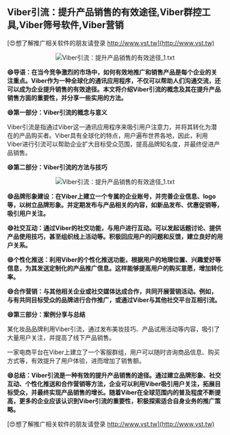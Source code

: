 ## **Viber引流：提升产品销售的有效途径,Viber群控工具,Viber筛号软件,Viber营销**

[😍想了解推广相关软件的朋友请登录 http://www.vst.tw](http://www.vst.tw)

 <center><img src="https://vst.tw/MP4/tuiguang/png/8.png" alt="Viber引流：提升产品销售的有效途径_1.txt"></center>

**😄导语：在当今竞争激烈的市场中，如何有效地推广和销售产品是每个企业的关注重点。Viber作为一种全球化的通讯应用程序，不仅可以帮助人们沟通交流，还可以成为企业提升销售的有效途径。本文将介绍Viber引流的概念及其在提升产品销售方面的重要性，并分享一些实用的方法。**

**😄第一部分：Viber引流的概念与意义**

Viber引流是指通过Viber这一通讯应用程序来吸引用户注意力，并将其转化为潜在的产品购买者。Viber具有全球化的特点，用户遍布世界各地，因此，利用Viber进行引流可以帮助企业扩大目标受众范围，提高品牌知名度，并最终促进产品销售。

**😄第二部分：Viber引流的方法与技巧**

 <center><img src="https://vst.tw/MP4/tuiguang/png/1.png" alt="Viber引流：提升产品销售的有效途径_1.txt"></center>

**😄品牌形象建设：在Viber上建立一个专属的企业账号，并完善企业信息、logo等，以树立品牌形象。并定期发布与产品相关的内容，如新品发布、优惠促销等，吸引用户关注。**

**😄社交互动：通过Viber的社交功能，与用户进行互动。可以发起话题讨论、提供产品使用技巧，甚至组织线上活动等。积极回应用户的问题和反馈，建立良好的用户关系。**

**😄个性化推送：利用Viber的个性化推送功能，根据用户的地理位置、兴趣爱好等信息，为其发送定制化的产品推广信息。这样能够提高用户的购买意愿，增加转化率。**

**😄合作营销：与其他相关企业或社交媒体达成合作，共同开展营销活动。例如，与有共同目标受众的品牌进行合作推广，或通过Viber与其他社交平台互相引流。**

**😄第三部分：案例分享与总结**

某化妆品品牌利用Viber引流，通过发布美妆技巧、产品试用活动等内容，吸引了大量用户关注，并提高了线下产品销售。

一家电商平台在Viber上建立了一个客服群组，用户可以随时咨询商品信息、购买方式等，有效提升了用户体验，进而增加了销售额。

**😄总结：Viber引流是一种有效的提升产品销售的途径。通过建立品牌形象、社交互动、个性化推送和合作营销等方法，企业可以利用Viber吸引用户关注，拓展目标受众，并最终实现产品销售的增长。随着Viber在全球范围内的普及程度不断提高，更多的企业应该认识到Viber引流的重要性，积极探索适合自身业务的推广策略。**

[😍想了解推广相关软件的朋友请登录 http://www.vst.tw](http://www.vst.tw)



